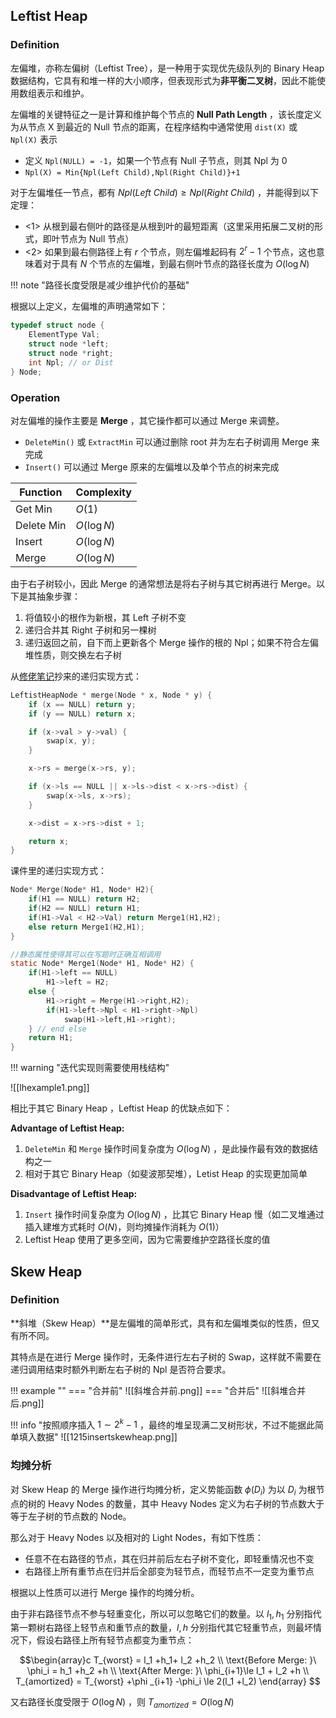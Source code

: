 
## Leftist Heap

### Definition

左偏堆，亦称左偏树（Leftist Tree），是一种用于实现优先级队列的 Binary Heap 数据结构，它具有和堆一样的大小顺序，但表现形式为**非平衡二叉树**，因此不能使用数组表示和维护。

左偏堆的关键特征之一是计算和维护每个节点的 **Null Path Length** ，该长度定义为从节点 X 到最近的 Null 节点的距离，在程序结构中通常使用 `dist(X)` 或 `Npl(X)` 表示

- 定义 `Npl(NULL) = -1`，如果一个节点有 Null 子节点，则其 Npl 为 0
- `Npl(X) = Min{Npl(Left Child),Npl(Right Child)}+1`

对于左偏堆任一节点，都有 $Npl(Left\ Child)\ge Npl(Right\ Child)$ ，并能得到以下定理：

- <1> 从根到最右侧叶的路径是从根到叶的最短距离（这里采用拓展二叉树的形式，即叶节点为 Null 节点）
- <2> 如果到最右侧路径上有 $r$ 个节点，则左偏堆起码有 $2^r-1$ 个节点，这也意味着对于具有 $N$ 个节点的左偏堆，到最右侧叶节点的路径长度为 $O(\log N)$

!!! note "路径长度受限是减少维护代价的基础"

根据以上定义，左偏堆的声明通常如下：

```c
typedef struct node {
	ElementType Val;
	struct node *left;
	struct node *right;
	int Npl; // or Dist
} Node;
```


### Operation

对左偏堆的操作主要是 **Merge** ，其它操作都可以通过 Merge 来调整。

- `DeleteMin()` 或 `ExtractMin` 可以通过删除 root 并为左右子树调用 Merge 来完成
- `Insert()` 可以通过 Merge 原来的左偏堆以及单个节点的树来完成


| Function   | Complexity  |
| ---------- | ----------- |
| Get Min    | $O(1)$      |
| Delete Min | $O(\log N)$ |
| Insert     | $O(\log N)$ |
| Merge      | $O(\log N)$ |

由于右子树较小，因此 Merge 的通常想法是将右子树与其它树再进行 Merge。以下是其抽象步骤：

1. 将值较小的根作为新根，其 Left 子树不变
2. 递归合并其 Right 子树和另一棵树
3. 递归返回之前，自下而上更新各个 Merge 操作的根的 Npl；如果不符合左偏堆性质，则交换左右子树

从[修佬笔记](https://note.isshikih.top/cour_note/D2CX_AdvancedDataStructure/Lec04/#%E9%80%92%E5%BD%92%E5%BC%8F)抄来的递归实现方式：

```c
LeftistHeapNode * merge(Node * x, Node * y) {
    if (x == NULL) return y;
    if (y == NULL) return x;

    if (x->val > y->val) {
        swap(x, y);
    }

    x->rs = merge(x->rs, y);

    if (x->ls == NULL || x->ls->dist < x->rs->dist) {
        swap(x->ls, x->rs);
    }

    x->dist = x->rs->dist + 1;

    return x;
}
```

课件里的递归实现方式：

```c
Node* Merge(Node* H1, Node* H2){
	if(H1 == NULL) return H2;
	if(H2 == NULL) return H1;
	if(H1->Val < H2->Val) return Merge1(H1,H2);
	else return Merge1(H2,H1);
}

//静态属性使得其可以在写题时正确互相调用
static Node* Merge1(Node* H1, Node* H2) {
	if(H1->left == NULL)
		H1->left = H2;
	else {
		H1->right = Merge(H1->right,H2);
		if(H1->left->Npl < H1->right->Npl)
			swap(H1->left,H1->right);
	} // end else
	return H1;
}
```

!!! warning "迭代实现则需要使用栈结构"

![[lhexample1.png]]


相比于其它 Binary Heap ，Leftist Heap 的优缺点如下：

**Advantage of Leftist Heap:**

1. `DeleteMin` 和 `Merge` 操作时间复杂度为 $O(\log N)$ ，是此操作最有效的数据结构之一
2. 相对于其它 Binary Heap（如斐波那契堆），Letist Heap 的实现更加简单

**Disadvantage of Leftist Heap:**

1. `Insert` 操作时间复杂度为 $O(\log N)$ ，比其它 Binary Heap 慢（如二叉堆通过插入建堆方式耗时 $O(N)$，则均摊操作消耗为 $O(1)$）
2. Leftist Heap 使用了更多空间，因为它需要维护空路径长度的值


## Skew Heap

### Definition

**斜堆（Skew Heap）**是左偏堆的简单形式，具有和左偏堆类似的性质，但又有所不同。

其特点是在进行 Merge 操作时，无条件进行左右子树的 Swap，这样就不需要在递归调用结束时额外判断左右子树的 Npl 是否符合要求。

!!! example ""
	=== "合并前"
		![[斜堆合并前.png]]
	=== "合并后"
		![[斜堆合并后.png]]


!!! info "按照顺序插入 $1\sim 2^k-1$ ，最终的堆呈现满二叉树形状，不过不能据此简单填入数据"
	![[1215insertskewheap.png]]

### 均摊分析

对 Skew Heap 的 Merge 操作进行均摊分析，定义势能函数 $\phi(D_i)$ 为以 $D_i$ 为根节点的树的 Heavy Nodes 的数量，其中 Heavy Nodes 定义为右子树的节点数大于等于左子树的节点数的 Node。

那么对于 Heavy Nodes 以及相对的 Light Nodes，有如下性质：

- 任意不在右路径的节点，其在归并前后左右子树不变化，即轻重情况也不变
- 右路径上所有重节点在归并后全部变为轻节点，而轻节点不一定变为重节点

根据以上性质可以进行 Merge 操作的均摊分析。

由于非右路径节点不参与轻重变化，所以可以忽略它们的数量。以 $l_1,h _1$ 分别指代第一颗树右路径上轻节点和重节点的数量，$l,h$ 分别指代其它轻重节点，则最坏情况下，假设右路径上所有轻节点都变为重节点：

$$\begin{array}c
T_{worst} = l_1 +h_1+ l_2 +h_2 \\
\text{Before Merge: }\  \phi_i = h_1 +h_2 +h \\
\text{After Merge: }\ \phi_{i+1}\le l_1 + l_2 +h \\ 
T_{amortized} = T_{worst} +\phi _{i+1} -\phi_i \le 2(l_1 +l_2)
\end{array}
$$

又右路径长度受限于 $O(\log N)$ ，则 $T_{amortized} = O(\log N)$
